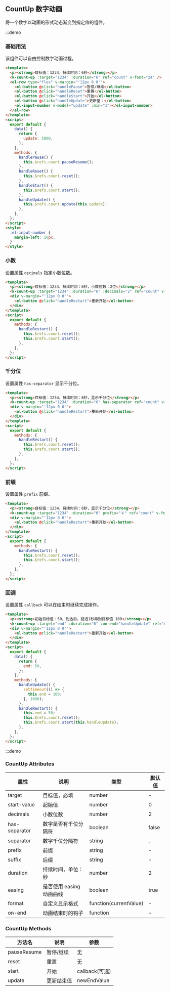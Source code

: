 ## CountUp 数字动画

将一个数字以动画的形式动态渐变到指定值的组件。

:::demo

### 基础用法

该组件可以自由控制数字动画过程。

```html
<template>
  <p><strong>目标值：1234，持续时间：6秒</strong></p>
  <k-count-up :target="1234" :duration="6" ref="count" v-font="24" />
  <el-row type="flex" v-margin="'12px 0 0'">
    <el-button @click="handlePause">暂停/继续</el-button>
    <el-button @click="handleReset">重置</el-button>
    <el-button @click="handleStart">开始</el-button>
    <el-button @click="handleUpdate">更新至：</el-button>
    <el-input-number v-model="update" :min="1"></el-input-number>
  </el-row>
</template>
<script>
  export default {
    data() {
      return {
        update: 5000,
      };
    },
    methods: {
      handlePause() {
        this.$refs.count.pauseResume();
      },
      handleReset() {
        this.$refs.count.reset();
      },
      handleStart() {
        this.$refs.count.start();
      },
      handleUpdate() {
        this.$refs.count.update(this.update);
      },
    },
  };
</script>
<style>
  .el-input-number {
    margin-left: 10px;
  }
</style>
```

### 小数

设置属性 `decimals` 指定小数位数。

```html
<template>
  <p><strong>目标值：1234，持续时间：6秒，小数位数：2位</strong></p>
  <k-count-up :target="1234" :duration="6" :decimals="2" ref="count" v-font="24" />
  <div v-margin="'12px 0 0'">
    <el-button @click="handleRestart">重新开始</el-button>
  </div>
</template>
<script>
  export default {
    methods: {
      handleRestart() {
        this.$refs.count.reset();
        this.$refs.count.start();
      },
    },
  };
</script>
```

### 千分位

设置属性 `has-separator` 显示千分位。

```html
<template>
  <p><strong>目标值：1234，持续时间：6秒，显示千分位</strong></p>
  <k-count-up :target="1234" :duration="6" has-separator ref="count" v-font="24" />
  <div v-margin="'12px 0 0'">
    <el-button @click="handleRestart">重新开始</el-button>
  </div>
</template>
<script>
  export default {
    methods: {
      handleRestart() {
        this.$refs.count.reset();
        this.$refs.count.start();
      },
    },
  };
</script>
```

### 前缀

设置属性 `prefix` 前缀。

```html
<template>
  <p><strong>目标值：1234，持续时间：6秒，显示千分位</strong></p>
  <k-count-up :target="1234" :duration="6" prefix="￥" ref="count" v-font="24" />
  <div v-margin="'12px 0 0'">
    <el-button @click="handleRestart">重新开始</el-button>
  </div>
</template>
<script>
  export default {
    methods: {
      handleRestart() {
        this.$refs.count.reset();
        this.$refs.count.start();
      },
    },
  };
</script>
```

### 回调

设置属性 `callback` 可以在结束时继续完成操作。

```html
<template>
  <p><strong>初始目标值：50，到达后，延迟1秒再到目标值 100</strong></p>
  <k-count-up :target="end" :duration="6" :on-end="handleUpdate" ref="count" v-font="24" />
  <div v-margin="'12px 0 0'">
    <el-button @click="handleRestart">重新开始</el-button>
  </div>
</template>
<script>
  export default {
    data() {
      return {
        end: 50,
      };
    },
    methods: {
      handleUpdate() {
        setTimeout(() => {
          this.end = 100;
        }, 1000);
      },
      handleRestart() {
        this.end = 50;
        this.$refs.count.reset();
        this.$refs.count.start(this.handleUpdate);
      },
    },
  };
</script>
```

:::demo

### CountUp Attributes

| 属性          | 说明                     | 类型                   | 默认值 |
| ------------- | ------------------------ | ---------------------- | ------ |
| target        | 目标值，必填             | number                 | -      |
| start-value   | 起始值                   | number                 | 0      |
| decimals      | 小数位数                 | number                 | 2      |
| has-separator | 数字是否有千位分隔符     | boolean                | false  |
| separator     | 数字千位分隔符           | string                 | ,      |
| prefix        | 前缀                     | string                 | -      |
| suffix        | 后缀                     | string                 | -      |
| duration      | 持续时间，单位：秒       | number                 | 2      |
| easing        | 是否使用 easing 动画曲线 | boolean                | true   |
| format        | 自定义显示格式           | function(currentValue) | -      |
| on-end        | 动画结束时的钩子         | function               | -      |

### CountUp Methods

| 方法名      | 说明       | 参数           |
| ----------- | ---------- | -------------- |
| pauseResume | 暂停/继续  | 无             |
| reset       | 重置       | 无             |
| start       | 开始       | callback(可选) |
| update      | 更新结束值 | newEndValue    |
